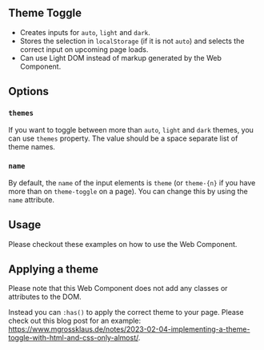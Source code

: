 ## Theme Toggle

- Creates inputs for `auto`, `light` and `dark`.
- Stores the selection in `localStorage` (if it is not `auto`) and selects the correct input on upcoming page loads.
- Can use Light DOM instead of markup generated by the Web Component.

## Options

### `themes`

If you want to toggle between more than `auto`, `light` and `dark` themes, you can use `themes` property. The value should be a space separate list of theme names.

### `name`

By default, the `name` of the input elements is `theme` (or `theme-{n}` if you have more than on `theme-toggle` on a page).
You can change this by using the `name` attribute.

## Usage

Please checkout these examples on how to use the Web Component.

## Applying a theme

Please note that this Web Component does not add any classes or attributes to the DOM.

Instead you can `:has()` to apply the correct theme to your page. Please check out this blog post for an example: https://www.mgrossklaus.de/notes/2023-02-04-implementing-a-theme-toggle-with-html-and-css-only-almost/.
